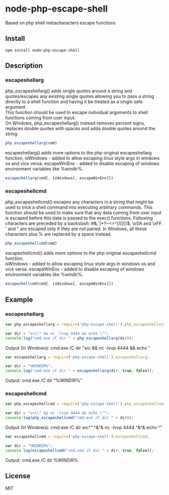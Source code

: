node-php-escape-shell
============

Based on php shell metacharacters escape functions

Install
-------

    npm install node-php-escape-shell

Description
-------

### escapeshellarg

php_escapeshellarg() adds single quotes around a string and quotes/escapes any existing single quotes allowing you to pass a string directly to a shell function and having it be treated as a single safe argument.  
This function should be used to escape individual arguments to shell functions coming from user input.  
On Windows, php_escapeshellarg() instead removes percent signs, 
replaces double quotes with spaces and adds double quotes around the string. 

``` js
php_escapeshellarg(cmd)
```

escapeshellarg() adds more options to the php original escapeshellarg function, 
isWindows - added to allow escaping linux style args in windows os and vice versa. 
escapeWinEnv - added to disable escaping of windows environment variables like %windir%. 

``` js
escapeshellarg(cmd[, isWindows[, escapeWinEnv]])
```

### escapeshellcmd

php_escapeshellcmd() escapes any characters in a string that might be used to trick a shell command into executing arbitrary commands. 
This function should be used to make sure that any data coming from user input is escaped before this data is passed to the exec() functions. 
Following characters are preceded by a backslash: #&;`|*?~<>^()[]{}$\, \x0A and \xFF. ' and " are escaped only if they are not paired. 
In Windows, all these characters plus % are replaced by a space instead. 

``` js
php_escapeshellcmd(cmd)
```

escapeshellcmd() adds more options to the php original escapeshellcmd function,  
isWindows - added to allow escaping linux style args in windows os and vice versa. 
escapeWinEnv - added to disable escaping of windows environment variables like %windir%.

``` js
escapeshellcmd(cmd[, isWindows[, escapeWinEnv]])
```

Example
-------

### escapeshellarg

``` js
var php_escapeshellarg = require('php-escape-shell').php_escapeshellarg;

var dir = "src\" && nc -lvvp 4444 && echo \"";
console.log("cmd.exe /C dir " + php_escapeshellarg(dir));
```
Output (In Windows): cmd.exe /C dir "src  && nc -lvvp 4444 && echo  "

``` js
var escapeshellarg = require('php-escape-shell').escapeshellarg;

var dir = "%WINDIR%";
console.log("cmd.exe /C dir " + escapeshellarg(dir, true, false));
```
Output: cmd.exe /C dir "%WINDIR%"

### escapeshellcmd

``` js
var php_escapeshellcmd = require('php-escape-shell').php_escapeshellcmd;

var dir = "src\" && nc -lvvp 4444 && echo \"";
console.log(php_escapeshellcmd("cmd.exe /C dir " + dir));
```
Output (In Windows): cmd.exe /C dir src^" ^&^& nc -lvvp 4444 ^&^& echo ^"

``` js
var escapeshellcmd = require('php-escape-shell').escapeshellcmd;

var dir = "%WINDIR%";
console.log(escapeshellcmd("cmd.exe /C dir " + dir, true, false));
```
Output: cmd.exe /C dir %WINDIR%

License
-------

MIT
